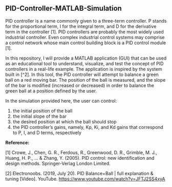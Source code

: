 ## PID-Controller-MATLAB-Simulation


PID controller is a name commonly given to a three-term controller. P stands for the proportional term, I for the integral term, and D for the derivative term in the controller [1]. PID controllers are probably the most widely used industrial controller. Even complex industrial control systems may comprise a control network whose main control building block is a PID control module [1].  

In this repository, I will provide a MATLAB application (GUI) that can be used as an educational tool to understand, visualize, and test the concept of PID controllers in a real-life example.  The application is inspired by the system built in [^2]. In this tool, the PID controller will attempt to balance a green ball on a red moving bar. The position of the ball is measured, and the slope of the bar is modified (increased or decreased) in order to balance the green ball at a position defined by the user. 

In the simulation provided here, the user can control:  
  1. the initial position of the ball   
  2. the initial slope of the bar	  
  3. the desired position at which the ball should stop	  
  4. the PID controller’s gains, namely, Kp, Ki, and Kd gains that correspond to P, I, and D terms, respectively  
	
	

**Reference:**

[1] Crowe, J., Chen, G. R., Ferdous, R., Greenwood, D. R., Grimble, M. J., Huang, H. P., ... & Zhang, Y. (2005). PID control: new identification and design methods. Springer-Verlag London Limited.

[2] Electronoobs. (2019, July 20). PID Balance+Ball | full explanation & tuning [Video]. YouTube. https://www.youtube.com/watch?v=JFTJ2SS4xyA
